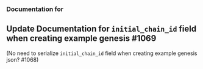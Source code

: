 ### Documentation for 

## Update Documentation for `initial_chain_id` field when creating example genesis #1069
(No need to serialize `initial_chain_id` field when creating example genesis json? #1068)



